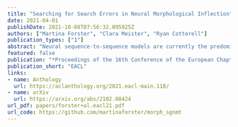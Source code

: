 ```yaml
---
title: "Searching for Search Errors in Neural Morphological Inflection"
date: 2021-04-01
publishDate: 2021-10-08T07:56:32.095925Z
authors: ["Martina Forster", "Clara Meister", "Ryan Cotterell"]
publication_types: ["1"]
abstract: "Neural sequence-to-sequence models are currently the predominant choice for language generation tasks. Yet, on word-level tasks, exact inference of these models reveals the empty string is often the global optimum. Prior works have speculated this phenomenon is a result of the inadequacy of neural models for language generation. However, in the case of morphological inflection, we find that the empty string is almost never the most probable solution under the model. Further, greedy search often finds the global optimum. These observations suggest that the poor calibration of many neural models may stem from characteristics of a specific subset of tasks rather than general ill-suitedness of such models for language generation."
featured: false
publication: "*Proceedings of the 16th Conference of the European Chapter of the Association for Computational Linguistics*"
publication_short: "EACL"
links:
- name: Anthology
  url: https://aclanthology.org/2021.eacl-main.118/
- name: arXiv
  url: https://arxiv.org/abs/2102.08424
url_pdf: papers/forster+al.eacl21.pdf
url_code: https://github.com/martinaforster/morph_sgnmt
---
```



